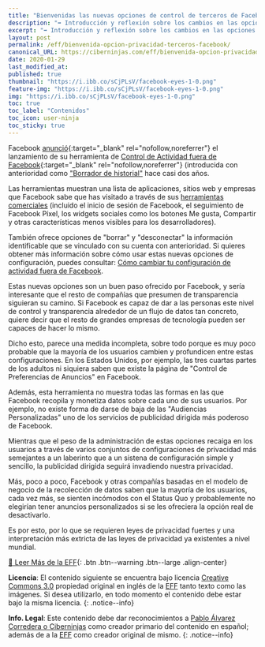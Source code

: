 ```yaml
---
title: "Bienvenidas las nuevas opciones de control de terceros de Facebook, pero insuficientes"
description: "➡ Introducción y reflexión sobre los cambios en las opciones de control de terceros de Facebook."
excerpt: "➡ Introducción y reflexión sobre los cambios en las opciones de control de terceros de Facebook."
layout: post
permalink: /eff/bienvenida-opcion-privacidad-terceros-facebook/
canonical_URL: https://ciberninjas.com/eff/bienvenida-opcion-privacidad-terceros-facebook/
date: 2020-01-29
last_modified_at:
published: true
thumbnail: "https://i.ibb.co/sCjPLsV/facebook-eyes-1-0.png"
feature-img: "https://i.ibb.co/sCjPLsV/facebook-eyes-1-0.png"
img: "https://i.ibb.co/sCjPLsV/facebook-eyes-1-0.png"
toc: true
toc_label: "Contenidos"
toc_icon: user-ninja
toc_sticky: true
---
```


Facebook [anunció](https://about.fb.com/news/2019/08/off-facebook-activity/){:target="_blank" rel="nofollow,noreferrer"} el lanzamiento de su herramienta de [Control de Actividad fuera de Facebook](https://www.facebook.com/off_facebook_activity/){:target="_blank" rel="nofollow,noreferrer"} (introducida con anterioridad como ["Borrador de historial"](https://www.facebook.com/zuck/posts/10104899855107881) hace casi dos años.

Las herramientas muestran una lista de aplicaciones, sitios web y empresas que Facebook sabe que has visitado a través de sus [herramientas comerciales](https://www.facebook.com/help/331509497253087?helpref=faq_content) (incluido el inicio de sesión de Facebook, el seguimiento de Facebook Píxel, los widgets sociales como los botones Me gusta, Compartir y otras características menos visibles para los desarrolladores).

También ofrece opciones de "borrar" y "desconectar" la información identificable que se vinculado con su cuenta con anterioridad. Si quieres obtener más información sobre cómo usar estas nuevas opciones de configuración, puedes consultar: [Cómo cambiar tu configuración de actividad fuera de Facebook](/eff/como-configurar-actividad-fuera-facebook/).

Estas nuevas opciones son un buen paso ofrecido por Facebook, y sería interesante que el resto de compañías que presumen de transparencia siguieran su camino. Si Facebook es capaz de dar a las personas este nivel de control y transparencia alrededor de un flujo de datos tan concreto, quiere decir que el resto de grandes empresas de tecnología pueden ser capaces de hacer lo mismo.

Dicho esto, parece una medida incompleta, sobre todo porque es muy poco probable que la mayoría de los usuarios cambien y profundicen entre estas configuraciones. En los Estados Unidos, por ejemplo, las tres cuartas partes de los adultos ni siquiera saben que existe la página de "Control de Preferencias de Anuncios" en Facebook.

Además, esta herramienta no muestra todas las formas en las que Facebook recopila y monetiza datos sobre cada uno de sus usuarios. Por ejemplo, no existe forma de darse de baja de las "Audiencias Personalizadas" uno de los servicios de publicidad dirigida más poderoso de Facebook.

Mientras que el peso de la administración de estas opciones recaiga en los usuarios a través de varios conjuntos de configuraciones de privacidad más semejantes a un laberinto que a un sistena de configuración simple y sencillo, la publicidad dirigida seguirá invadiendo nuestra privacidad.

Más, poco a poco, Facebook y otras compañías basadas en el modelo de negocio de la recolección de datos saben que la mayoría de los usuarios, cada vez más, se sienten incómodos con el Status Quo y probablemente no elegirían tener anuncios personalizados si se les ofreciera la opción real de desactivarlo.

Es por esto, por lo que se requieren leyes de privacidad fuertes y una interpretación más extricta de las leyes de privacidad ya existentes a nivel mundial.

[📢 Leer Más de la EFF](/eff/){: .btn .btn--warning .btn--large .align-center}

**Licencia**: El contenido siguiente se encuentra bajo licencia [Creative Commons 3.0](https://creativecommons.org/licenses/by-sa/3.0/deed.es) propiedad original en inglés de la [EFF](https://kutt.it/eff) tanto texto como las imágenes. Si desea utilizarlo, en todo momento el contenido debe estar bajo la misma licencia.
{: .notice--info}

**Info. Legal**: Este contenido debe dar reconocimientos a [Pablo Álvarez Corredera o Ciberninjas](https://kutt.it/ciberninjas) como creador primario del contenido en español; además de a la [EFF](https://kutt.it/eff) como creador original de mismo.
{: .notice--info}
